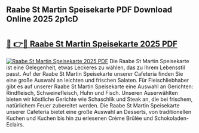 ## Raabe St Martin Speisekarte PDF Download Online 2025 2p1cD

# <h2><a href="http://gccei3.nevu.top/?p=Raabe+St+Martin+Speisekarte">🔗 👉🔴 Raabe St Martin Speisekarte 2025 PDF</a></h2>

[![Raabe St Martin Speisekarte 2025 PDF](https://i.imgur.com/dBaPXMq.png)](http://gccei3.nevu.top/?p=Raabe+St+Martin+Speisekarte)
Die Raabe St Martin Speisekarte ist eine Gelegenheit, etwas Leckeres zu wählen, das zu Ihrem Lebensstil passt. Auf der Raabe St Martin Speisekarte unserer Cafeteria finden Sie eine große Auswahl an leichten und frischen Salaten. Für Fleischliebhaber gibt es auf unserer Raabe St Martin Speisekarte eine Auswahl an Gerichten: Rindfleisch, Schweinefleisch, Huhn und Fisch. Unseren Auserwählten bieten wir köstliche Gerichte wie Schaschlik und Steak an, die bei frischem, natürlichem Feuer zubereitet werden. Die Raabe St Martin Speisekarte unserer Cafeteria bietet eine große Auswahl an Desserts, von traditionellen Kuchen und Kuchen bis hin zu erlesenen Crème Brûlée und Schokoladen-Eclairs.
